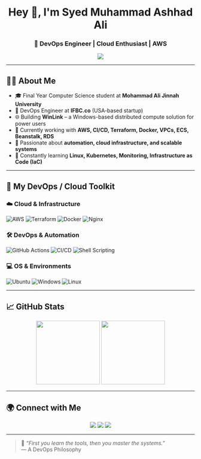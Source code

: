 <h1 align="center">Hey 👋, I'm Syed Muhammad Ashhad Ali</h1>
<h3 align="center">🚀 DevOps Engineer | Cloud Enthusiast | AWS </h3>

<p align="center">
  <img src="https://readme-typing-svg.demolab.com?font=Fira+Code&pause=1000&center=true&vCenter=true&width=500&lines=AWS+Cloud+Engineer+%7C+DevOps+Engineer;CI%2FCD+Pipeline+Specialist+%7C+GitHub+Actions;Final+Year+CS+Student+%40+MAJU;Lover+of+Automation%2C+Cloud%2C+and+Linux" />
</p>

---

## 🧑‍💻 About Me

- 🎓 Final Year Computer Science student at **Mohammad Ali Jinnah University**
- 💼 DevOps Engineer at **IFBC.co** (USA-based startup)
- 🌐 Building **WinLink** – a Windows-based distributed compute solution for power users
- 🧠 Currently working with **AWS, CI/CD, Terraform, Docker, VPCs, ECS, Beanstalk, RDS**
- 🔄 Passionate about **automation, cloud infrastructure, and scalable systems**
- 🌱 Constantly learning **Linux, Kubernetes, Monitoring, Infrastructure as Code (IaC)**

---

## 🚀 My DevOps / Cloud Toolkit

### ☁️ Cloud & Infrastructure
![AWS](https://img.shields.io/badge/AWS-%23FF9900.svg?logo=amazon-aws&logoColor=white)
![Terraform](https://img.shields.io/badge/Terraform-%235835CC.svg?logo=terraform&logoColor=white)
![Docker](https://img.shields.io/badge/Docker-%230db7ed.svg?logo=docker&logoColor=white)
![Nginx](https://img.shields.io/badge/Nginx-%23009639.svg?logo=nginx&logoColor=white)

### 🛠️ DevOps & Automation
![GitHub Actions](https://img.shields.io/badge/GitHub%20Actions-2088FF?logo=github-actions&logoColor=white)
![CI/CD](https://img.shields.io/badge/CI%2FCD-%23121011.svg?logo=git&logoColor=white)
![Shell Scripting](https://img.shields.io/badge/Bash-%23121011.svg?logo=gnu-bash&logoColor=white)

### 💻 OS & Environments
![Ubuntu](https://img.shields.io/badge/Ubuntu-E95420?logo=ubuntu&logoColor=white)
![Windows](https://img.shields.io/badge/Windows-0078D6?logo=windows&logoColor=white)
![Linux](https://img.shields.io/badge/Linux-FCC624?logo=linux&logoColor=black)

---

## 📈 GitHub Stats

<p align="center">
  <img src="https://github-readme-stats.vercel.app/api?username=ashhadhere&show_icons=true&theme=radical" height="170" />
  <img src="https://github-readme-stats.vercel.app/api/top-langs/?username=ashhadhere&layout=compact&theme=radical" height="170" />
</p>

---

## 🌍 Connect with Me

<p align="center">
  <a href="https://linkedin.com/in/ashhadali1" target="_blank"><img src="https://img.shields.io/badge/LinkedIn-%230077B5.svg?style=for-the-badge&logo=linkedin&logoColor=white" /></a>
  <a href="mailto:ashad.kauser@gmail.com"><img src="https://img.shields.io/badge/Gmail-D14836?style=for-the-badge&logo=gmail&logoColor=white" /></a>
  <a href="https://github.com/ashhadhere"><img src="https://img.shields.io/badge/GitHub-%23121011.svg?style=for-the-badge&logo=github&logoColor=white" /></a>
</p>

---

> 🧠 *“First you learn the tools, then you master the systems.”*  
> — A DevOps Philosophy
